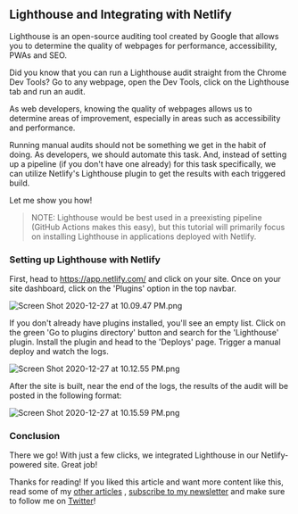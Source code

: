 ## Lighthouse and Integrating with Netlify

Lighthouse is an open-source auditing tool created by Google that allows you to determine the quality of webpages for performance, accessibility, PWAs and SEO.

Did you know that you can run a Lighthouse audit straight from the Chrome Dev Tools? Go to any webpage, open the Dev Tools, click on the Lighthouse tab and run an audit. 

As web developers, knowing the quality of webpages allows us to determine areas of improvement, especially in areas such as accessibility and performance. 

Running manual audits should not be something we get in the habit of doing. As developers, we should automate this task. And, instead of setting up a pipeline (if you don't have one already) for this task specifically, we can utilize Netlify's Lighthouse plugin to get the results with each triggered build.

Let me show you how!


> NOTE: Lighthouse would be best used in a preexisting pipeline (GitHub Actions makes this easy), but this tutorial will primarily focus on installing Lighthouse in applications deployed with Netlify.


### Setting up Lighthouse with Netlify

First, head to https://app.netlify.com/ and click on your site. 
Once on your site dashboard, click on the 'Plugins' option in the top navbar. 

![Screen Shot 2020-12-27 at 10.09.47 PM.png](https://cdn.hashnode.com/res/hashnode/image/upload/v1609128622356/C2Fy_uocp.png)

If you don't already have plugins installed, you'll see an empty list. Click on the green 'Go to plugins directory' button and search for the 'Lighthouse' plugin. Install the plugin and head to the 'Deploys' page. Trigger a manual deploy and watch the logs. 

![Screen Shot 2020-12-27 at 10.12.55 PM.png](https://cdn.hashnode.com/res/hashnode/image/upload/v1609128789421/LxSF_26oX.png)

After the site is built, near the end of the logs, the results of the audit will be posted in the following format:

![Screen Shot 2020-12-27 at 10.15.59 PM.png](https://cdn.hashnode.com/res/hashnode/image/upload/v1609129039333/OnM-uIJm0.png)

### Conclusion

There we go! With just a few clicks, we integrated Lighthouse in our Netlify-powered site. Great job! 

Thanks for reading! If you liked this article and want more content like this, read some of my [other articles](https://blog.braydoncoyer.dev/) , [subscribe to my newsletter](https://braydoncoyer.dev/newsletter/) and make sure to follow me on [Twitter](https://twitter.com/BraydonCoyer)!






